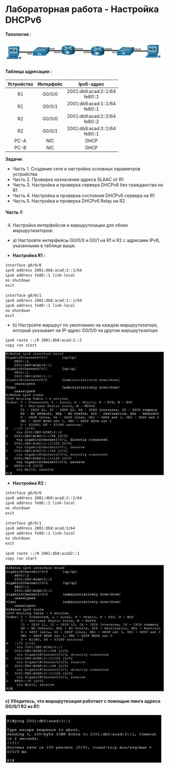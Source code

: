 # Лабораторная работа - Настройка DHCPv6

#### Топология :
![Топология](scrn/Топология.png)

#### Таблица адресации :

|Устройство|Интерфейс|Ipv6-адрес|
|:-------:|:----------:|:-----------:|
|R1| G0/0/0|2001:db8:acad:2::1/64<br/>fe80::1|
|R1| G0/0/1|2001:db8:acad:1::1/64<br/>fe80::1|
|R2| G0/0/0|2001:db8:acad:2::2/64<br/>fe80::2|
|R2| G0/0/1|2001:db8:acad:3::1/64<br/>fe80::1|
|PC-A|NIC|DHCP|
|PC-B|NIC|DHCP|

 __Задачи__:<br/>
- Часть 1. Создание сети и настройка основных параметров устройства<br/>
- Часть 2. Проверка назначения адреса SLAAC от R1<br/>
- Часть 3. Настройка и проверка сервера DHCPv6 без гражданства на R1<br/>
- Часть 4. Настройка и проверка состояния DHCPv6 сервера на R1<br/>
- Часть 5. Настройка и проверка DHCPv6 Relay на R2<br/>

##### Часть 1:

4. Настройка интерфейсов и маршрутизации для обоих маршрутизаторов:

- a) Настройте интерфейсы G0/0/0 и G0/1 на R1 и R2 с адресами IPv6, указанными в таблице выше.
 
- **Настройка R1 :** 
```
interface g0/0/0
ipv6 address 2001:db8:acad:2::1/64
ipv6 address fe80::1 link-local
no shutdown
exit

interface g0/0/1 
ipv6 address 2001:db8:acad:1::1/64
ipv6 address fe80::1 link-local
no shutdown
exit

```
- b) Настройте маршрут по умолчанию на каждом маршрутизаторе, который указывает на IP-адрес G0/0/0 на другом маршрутизаторе

```
ipv6 route ::/0 2001:db8:acad:2::2
copy run start
```
![R1](scrn/R1showipv6.png)

- **Настройка R2 :**
```
interface g0/0/0
ipv6 address 2001:db8:acad:2::2/64
ipv6 address fe80::2 link-local
no shutdown
exit

interface g0/0/1
ipv6 address 2001:db8:acad:3/64
ipv6 address fe80::1 link-local
no shutdown
exit

ipv6 route ::/0 2001:db8:acad2::1
copy run start
```
![R2](scrn/R2showipv6.png)

#### c)	Убедитесь, что маршрутизация работает с помощью пинга адреса G0/0/1 R2 из R1:

![pingR1](scrn/PingR2изR1.png)








